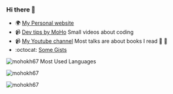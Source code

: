 ### Hi there 👋

<!--
**mohokh67/mohokh67** is a ✨ _special_ ✨ repository because its `README.md` (this file) appears on your GitHub profile.

Here are some ideas to get you started:

- 🔭 I’m currently working on ...
- 🌱 I’m currently learning ...
- 👯 I’m looking to collaborate on ...
- 🤔 I’m looking for help with ...
- 💬 Ask me about ...
- 📫 How to reach me: ...
- 😄 Pronouns: ...
- ⚡ Fun fact: ...
-->


- 🌍 [My Personal website](https://linktr.ee/moho13)
- 📹 [Dev tips by MoHo](https://www.youtube.com/@dev.channel) Small videos about coding
- 📹 [My Youtube channel](http://youtube.com/c/mohokh) Most talks are about books I read 📖 📖
- :octocat: [Some Gists](https://gist.github.com/mohokh67)



<p><img src="https://github-readme-stats.vercel.app/api/top-langs/?username=mohokh67&langs_count=10&layout=compact&hide_progress=true" alt="mohokh67 Most Used Languages" /></p>

<p><img src="https://github-readme-stats.vercel.app/api?username=mohokh67&show_icons=true" alt="mohokh67" /></p>

<p><img src="https://github-readme-streak-stats.herokuapp.com/?user=mohokh67" alt="mohokh67" /></p>
